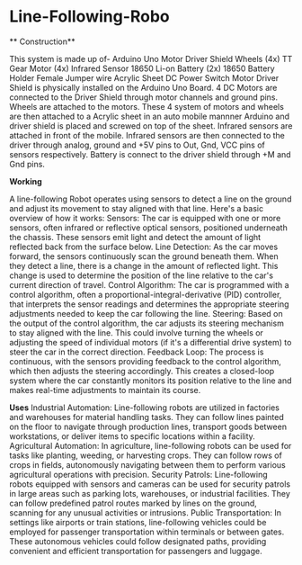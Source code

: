 # Line-Following-Robo
** Construction**

This system is made up of-
Arduino Uno
Motor Driver Shield
Wheels (4x)
TT Gear Motor (4x)
Infrared Sensor
18650 Li-on Battery (2x)
18650 Battery Holder
Female Jumper wire
Acrylic Sheet
DC Power Switch
Motor Driver Shield is physically installed on the Arduino Uno Board.
4 DC Motors are connected to the Driver Shield through motor channels and ground pins.
Wheels are attached to the motors.
These 4 system of motors and wheels are then attached to a Acrylic sheet in an auto mobile mannner
Arduino and driver shield is placed and screwed on top of the sheet.
Infrared sensors are attached in front of the mobile.
Infrared sensors are then connected to the driver through analog, ground and +5V pins to Out, Gnd, VCC pins of sensors respectively.
Battery is connect to the driver shield through +M and Gnd pins.


**Working**

A line-following Robot operates using sensors to detect a line on the ground and adjust its movement to stay aligned with that line. Here's a basic overview of how it works:
Sensors: The car is equipped with one or more sensors, often infrared or reflective optical sensors, positioned underneath the chassis. These sensors emit light and detect the amount of light reflected back from the surface below.
Line Detection: As the car moves forward, the sensors continuously scan the ground beneath them. When they detect a line, there is a change in the amount of reflected light. This change is used to determine the position of the line relative to the car's current direction of travel.
Control Algorithm: The car is programmed with a control algorithm, often a proportional-integral-derivative (PID) controller, that interprets the sensor readings and determines the appropriate steering adjustments needed to keep the car following the line.
Steering: Based on the output of the control algorithm, the car adjusts its steering mechanism to stay aligned with the line. This could involve turning the wheels or adjusting the speed of individual motors (if it's a differential drive system) to steer the car in the correct direction.
Feedback Loop: The process is continuous, with the sensors providing feedback to the control algorithm, which then adjusts the steering accordingly. This creates a closed-loop system where the car constantly monitors its position relative to the line and makes real-time adjustments to maintain its course.



**Uses**
Industrial Automation: Line-following robots are utilized in factories and warehouses for material handling tasks. They can follow lines painted on the floor to navigate through production lines, transport goods between workstations, or deliver items to specific locations within a facility.
Agricultural Automation: In agriculture, line-following robots can be used for tasks like planting, weeding, or harvesting crops. They can follow rows of crops in fields, autonomously navigating between them to perform various agricultural operations with precision.
Security Patrols: Line-following robots equipped with sensors and cameras can be used for security patrols in large areas such as parking lots, warehouses, or industrial facilities. They can follow predefined patrol routes marked by lines on the ground, scanning for any unusual activities or intrusions.
Public Transportation: In settings like airports or train stations, line-following vehicles could be employed for passenger transportation within terminals or between gates. These autonomous vehicles could follow designated paths, providing convenient and efficient transportation for passengers and luggage.
